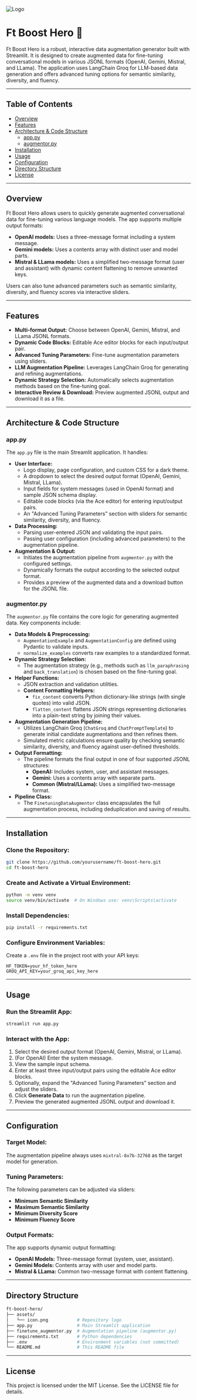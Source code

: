 ![Logo](assets/icon.png)

# Ft Boost Hero 🚀

Ft Boost Hero is a robust, interactive data augmentation generator built with Streamlit. It is designed to create augmented data for fine-tuning conversational models in various JSONL formats (OpenAI, Gemini, Mistral, and LLama). The application uses LangChain Groq for LLM-based data generation and offers advanced tuning options for semantic similarity, diversity, and fluency.

---

## Table of Contents

- [Overview](#overview)
- [Features](#features)
- [Architecture & Code Structure](#architecture--code-structure)
  - [app.py](#apppy)
  - [augmentor.py](#augmentorpy)
- [Installation](#installation)
- [Usage](#usage)
- [Configuration](#configuration)
- [Directory Structure](#directory-structure)
- [License](#license)

---

## Overview

Ft Boost Hero allows users to quickly generate augmented conversational data for fine-tuning various language models. The app supports multiple output formats:
- **OpenAI models:** Uses a three-message format including a system message.
- **Gemini models:** Uses a contents array with distinct user and model parts.
- **Mistral & LLama models:** Uses a simplified two-message format (user and assistant) with dynamic content flattening to remove unwanted keys.

Users can also tune advanced parameters such as semantic similarity, diversity, and fluency scores via interactive sliders.

---

## Features

- **Multi-format Output:** Choose between OpenAI, Gemini, Mistral, and LLama JSONL formats.
- **Dynamic Code Blocks:** Editable Ace editor blocks for each input/output pair.
- **Advanced Tuning Parameters:** Fine-tune augmentation parameters using sliders.
- **LLM Augmentation Pipeline:** Leverages LangChain Groq for generating and refining augmentations.
- **Dynamic Strategy Selection:** Automatically selects augmentation methods based on the fine-tuning goal.
- **Interactive Review & Download:** Preview augmented JSONL output and download it as a file.

---

## Architecture & Code Structure

### app.py

The `app.py` file is the main Streamlit application. It handles:
- **User Interface:**  
  - Logo display, page configuration, and custom CSS for a dark theme.
  - A dropdown to select the desired output format (OpenAI, Gemini, Mistral, LLama).
  - Input fields for system messages (used in OpenAI format) and sample JSON schema display.
  - Editable code blocks (via the Ace editor) for entering input/output pairs.
  - An "Advanced Tuning Parameters" section with sliders for semantic similarity, diversity, and fluency.
- **Data Processing:**  
  - Parsing user-entered JSON and validating the input pairs.
  - Passing user configuration (including advanced parameters) to the augmentation pipeline.
- **Augmentation & Output:**  
  - Initiates the augmentation pipeline from `augmentor.py` with the configured settings.
  - Dynamically formats the output according to the selected output format.
  - Provides a preview of the augmented data and a download button for the JSONL file.

### augmentor.py

The `augmentor.py` file contains the core logic for generating augmented data. Key components include:

- **Data Models & Preprocessing:**  
  - `AugmentationExample` and `AugmentationConfig` are defined using Pydantic to validate inputs.
  - `normalize_examples` converts raw examples to a standardized format.
- **Dynamic Strategy Selection:**  
  - The augmentation strategy (e.g., methods such as `llm_paraphrasing` and `back_translation`) is chosen based on the fine-tuning goal.
- **Helper Functions:**  
  - JSON extraction and validation utilities.
  - **Content Formatting Helpers:**  
    - `fix_content` converts Python dictionary-like strings (with single quotes) into valid JSON.
    - `flatten_content` flattens JSON strings representing dictionaries into a plain-text string by joining their values.
- **Augmentation Generation Pipeline:**  
  - Utilizes LangChain Groq (`ChatGroq` and `ChatPromptTemplate`) to generate initial candidate augmentations and then refines them.
  - Simulated metric calculations ensure quality by checking semantic similarity, diversity, and fluency against user-defined thresholds.
- **Output Formatting:**  
  - The pipeline formats the final output in one of four supported JSONL structures:
    - **OpenAI:** Includes system, user, and assistant messages.
    - **Gemini:** Uses a contents array with separate parts.
    - **Common (Mistral/LLama):** Uses a simplified two-message format.
- **Pipeline Class:**  
  - The `FinetuningDataAugmentor` class encapsulates the full augmentation process, including deduplication and saving of results.

---

## Installation

### Clone the Repository:

```bash
git clone https://github.com/yourusername/ft-boost-hero.git
cd ft-boost-hero
```

### Create and Activate a Virtual Environment:

```bash
python -m venv venv
source venv/bin/activate  # On Windows use: venv\Scripts\activate
```

### Install Dependencies:

```bash
pip install -r requirements.txt
```

### Configure Environment Variables:

Create a `.env` file in the project root with your API keys:

```env
HF_TOKEN=your_hf_token_here
GROQ_API_KEY=your_groq_api_key_here
```

---

## Usage

### Run the Streamlit App:

```bash
streamlit run app.py
```

### Interact with the App:

1. Select the desired output format (OpenAI, Gemini, Mistral, or LLama).
2. (For OpenAI) Enter the system message.
3. View the sample input schema.
4. Enter at least three input/output pairs using the editable Ace editor blocks.
5. Optionally, expand the "Advanced Tuning Parameters" section and adjust the sliders.
6. Click **Generate Data** to run the augmentation pipeline.
7. Preview the generated augmented JSONL output and download it.

---

## Configuration

### Target Model:
The augmentation pipeline always uses `mixtral-8x7b-32768` as the target model for generation.

### Tuning Parameters:
The following parameters can be adjusted via sliders:

- **Minimum Semantic Similarity**
- **Maximum Semantic Similarity**
- **Minimum Diversity Score**
- **Minimum Fluency Score**

### Output Formats:
The app supports dynamic output formatting:

- **OpenAI Models:** Three-message format (system, user, assistant).
- **Gemini Models:** Contents array with user and model parts.
- **Mistral & LLama:** Common two-message format with content flattening.

---

## Directory Structure

```bash
ft-boost-hero/
├── assets/
│   └── icon.png           # Repository logo
├── app.py                 # Main Streamlit application
├── finetune_augmentor.py  # Augmentation pipeline (augmentor.py)
├── requirements.txt       # Python dependencies
├── .env                   # Environment variables (not committed)
└── README.md              # This README file
```

---

## License

This project is licensed under the MIT License. See the LICENSE file for details.
